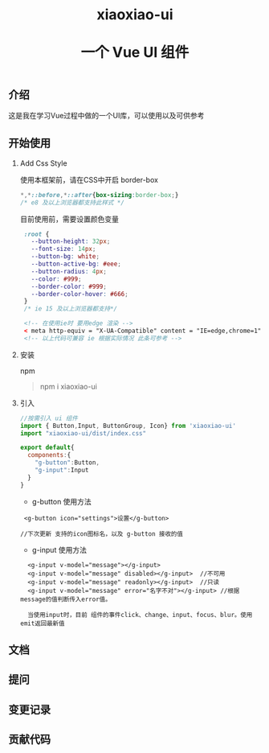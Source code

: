 <p align="center">
  <img src="https://travis-ci.com/travis-ci/travis-web.svg?branch=master" alt="">
  <img src="https://travis-ci.com/travis-ci/travis-web" alt="">
  <img src="https://img.shields.io/npm/dy/xiaoxiao-ui" alt="">
  <img src="https://img.shields.io/npm/v/xiaoxiao-ui" alt="">
  <img src="https://img.shields.io/npm/l/xiaoxiao-ui" alt="">
</p>

<h1 align="center" style="height: 150px;line-height: 75px"> xiaoxiao-ui <br /> 一个 Vue UI 组件 </h1>

## 介绍 
这是我在学习Vue过程中做的一个UI库，可以使用以及可供参考
## 开始使用
1. Add Css Style

    使用本框架前，请在CSS中开启 border-box
    
    ```css
    *,*::before,*::after{box-sizing:border-box;}
    /* e8 及以上浏览器都支持此样式 */
    ```
   
   目前使用前，需要设置颜色变量
   ```css
    :root {
      --button-height: 32px;
      --font-size: 14px;
      --button-bg: white;
      --button-active-bg: #eee;
      --button-radius: 4px;
      --color: #999;
      --border-color: #999;
      --border-color-hover: #666;
    }
    /* ie 15 及以上浏览器都支持*/
   ``` 
   ```html
    <!-- 在使用ie时 要用edge 渲染 -->
    < meta http-equiv = "X-UA-Compatible" content = "IE=edge,chrome=1" />
    <!-- 以上代码可兼容 ie 根据实际情况 此条可参考 -->
   ```
2. 安装

   npm
   > npm i xiaoxiao-ui 

3. 引入
   ```javascript
   //按需引入 ui 组件
   import { Button,Input, ButtonGroup, Icon} from 'xiaoxiao-ui'
   import "xiaoxiao-ui/dist/index.css"
   
   export default{
     components:{
       "g-button":Button,
       "g-input":Input
     }
   }
   ```
   * g-button 使用方法
   ```vue
    <g-button icon="settings">设置</g-button> 
   
   //下次更新 支持的icon图标名，以及 g-button 接收的值
   ```
   * g-input 使用方法
   ```vue
     <g-input v-model="message"></g-input>
     <g-input v-model="message" disabled></g-input>  //不可用
     <g-input v-model="message" readonly></g-input>  //只读
     <g-input v-model="message" error="名字不对"></g-input> //根据message的值判断传入error值。
     
     当使用input时，目前 组件的事件click、change、input、focus、blur。使用emit返回最新值
   ```  
## 文档
## 提问
## 变更记录
## 贡献代码

